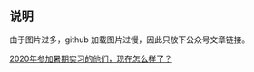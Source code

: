 ## 说明

由于图片过多，github 加载图片过慢，因此只放下公众号文章链接。

[2020年参加暑期实习的他们，现在怎么样了？](https://mp.weixin.qq.com/s?__biz=MzU4MjQ3NzEyNA==&mid=2247485152&idx=1&sn=51e05ad7d423c0acc0ab748040229a8f&chksm=fdb6f2cbcac17bdd560735f7087f78f123a7c532e0e47f27789adbcc5d3e6639f4c2e4d009fc&token=1698861862&lang=zh_CN#rd)
